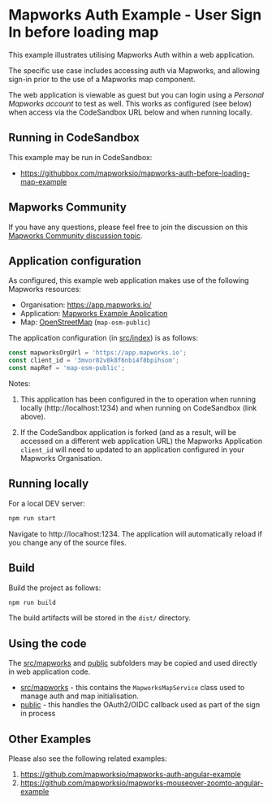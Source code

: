 # Mapworks Auth Example - User Sign In before loading map

This example illustrates utilising Mapworks Auth within a web application.

The specific use case includes accessing auth via Mapworks, and allowing sign-in prior to the use of a Mapworks map component.

The web application is viewable as guest but you can login using a *Personal Mapworks account* to
test as well. This works as configured (see below) when access via the CodeSandbox URL below and
when running locally. 


## Running in CodeSandbox

This example may be run in CodeSandbox:

- https://githubbox.com/mapworksio/mapworks-auth-before-loading-map-example


## Mapworks Community

If you have any questions, please feel free to join the discussion on this
[Mapworks Community discussion topic](https://community.mapworks.io/t/mapworks-auth-example-user-sign-in-before-loading-map/).


## Application configuration

As configured, this example web application makes use of the following Mapworks resources:

- Organisation: https://app.mapworks.io/
- Application: [Mapworks Example Application](https://app.mapworks.io/settings/application/an0raTjbw6A6Kno8s8Bw2/details)
- Map: [OpenStreetMap](https://app.mapworks.io/content/#/map/AXBR6sWIAAA2ac12AAAA) (`map-osm-public`)

The application configuration (in [src/index](src/index.ts)) is as follows:

```ts
const mapworksOrgUrl = 'https://app.mapworks.io';
const client_id = '3mvor82v8k8f6nbi4f8bpihsom';
const mapRef = 'map-osm-public';
```

Notes:

1. This application has been configured in the to operation when running locally
   (http://localhost:1234) and when running on CodeSandbox (link above).

2. If the CodeSandbox application is forked (and as a result, will be accessed on a
   different web application URL) the Mapworks Application `client_id` will need to
   updated to an application configured in your Mapworks Organisation.


## Running locally

For a local DEV server:

```sh
npm run start
```

Navigate to http://localhost:1234. The application will automatically reload if you change any of the source files.



## Build

Build the project as follows:

```sh
npm run build
```

The build artifacts will be stored in the `dist/` directory.


## Using the code

The [src/mapworks](src/mapworks) and [public](public) subfolders may be copied and used directly in web application code.

- [src/mapworks](src/mapworks) - this contains the `MapworksMapService` class used to manage auth and map initialisation.
- [public](public) - this handles the OAuth2/OIDC callback used as part of the sign in process


## Other Examples

Please also see the following related examples:

1. https://github.com/mapworksio/mapworks-auth-angular-example
2. https://github.com/mapworksio/mapworks-mouseover-zoomto-angular-example
